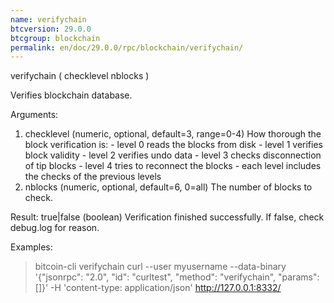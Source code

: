 ```yaml
---
name: verifychain
btcversion: 29.0.0
btcgroup: blockchain
permalink: en/doc/29.0.0/rpc/blockchain/verifychain/
---
```


verifychain ( checklevel nblocks )

Verifies blockchain database.

Arguments:
1. checklevel    (numeric, optional, default=3, range=0-4) How thorough the block verification is:
                 - level 0 reads the blocks from disk
                 - level 1 verifies block validity
                 - level 2 verifies undo data
                 - level 3 checks disconnection of tip blocks
                 - level 4 tries to reconnect the blocks
                 - each level includes the checks of the previous levels
2. nblocks       (numeric, optional, default=6, 0=all) The number of blocks to check.

Result:
true|false    (boolean) Verification finished successfully. If false, check debug.log for reason.

Examples:
> bitcoin-cli verifychain 
> curl --user myusername --data-binary '{"jsonrpc": "2.0", "id": "curltest", "method": "verifychain", "params": []}' -H 'content-type: application/json' http://127.0.0.1:8332/



